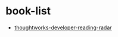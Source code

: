 # book-list

* [thoughtworks-developer-reading-radar](book-list/thoughtworks-developer-reading-radar.md)

